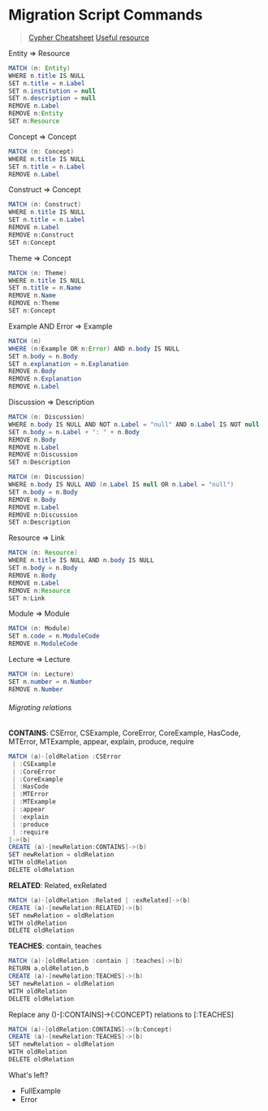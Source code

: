 # Migration Script Commands

> [Cypher Cheatsheet](https://gist.github.com/DaniSancas/1d5265fc159a95ff457b940fc5046887)
> [Useful resource](https://dzone.com/articles/tips-for-fast-batch-updates-of-graph-structures-wi)

Entity => Resource

```java
MATCH (n: Entity)
WHERE n.title IS NULL
SET n.title = n.Label
SET n.institution = null
SET n.description = null
REMOVE n.Label
REMOVE n:Entity
SET n:Resource
```

Concept => Concept

```java
MATCH (n: Concept)
WHERE n.title IS NULL
SET n.title = n.Label
REMOVE n.Label
```

Construct => Concept

```java
MATCH (n: Construct)
WHERE n.title IS NULL
SET n.title = n.Label
REMOVE n.Label
REMOVE n:Construct
SET n:Concept
```

Theme => Concept

```java
MATCH (n: Theme)
WHERE n.title IS NULL
SET n.title = n.Name
REMOVE n.Name
REMOVE n:Theme
SET n:Concept
```

Example AND Error => Example

```java
MATCH (n)
WHERE (n:Example OR n:Error) AND n.body IS NULL
SET n.body = n.Body
SET n.explanation = n.Explanation
REMOVE n.Body
REMOVE n.Explanation
REMOVE n.Label
```

Discussion => Description

```java
MATCH (n: Discussion)
WHERE n.body IS NULL AND NOT n.Label = "null" AND n.Label IS NOT null
SET n.body = n.Label + ": " + n.Body
REMOVE n.Body
REMOVE n.Label
REMOVE n:Discussion
SET n:Description
```

```java
MATCH (n: Discussion)
WHERE n.body IS NULL AND (n.Label IS null OR n.Label = "null")
SET n.body = n.Body
REMOVE n.Body
REMOVE n.Label
REMOVE n:Discussion
SET n:Description
```

Resource => Link

```java
MATCH (n: Resource)
WHERE n.title IS NULL AND n.body IS NULL
SET n.body = n.Body
REMOVE n.Body
REMOVE n.Label
REMOVE n:Resource
SET n:Link
```

Module => Module

```java
MATCH (n: Module)
SET n.code = n.ModuleCode
REMOVE n.ModuleCode
```

Lecture => Lecture

```java
MATCH (n: Lecture)
SET n.number = n.Number
REMOVE n.Number
```

<!-- Fixing Description nodes having `Label` and `Explanation` fields

```java
MATCH (n: Description)
WHERE n.Label = "null"
REMOVE n.Label
```

```java
MATCH (n: Description)
WHERE n.Explanation = "null"
REMOVE n.Explanation
```

```java
MATCH (n: Description)
WHERE n.Explanation IS NOT NULL
SET n.body = n.body + ": " + n.Explanation
REMOVE n.Explanation
RETURN n
``` -->

###### Migrating relations

**CONTAINS**: CSError, CSExample, CoreError, CoreExample, HasCode, MTError, MTExample, appear, explain, produce, require

```java
MATCH (a)-[oldRelation :CSError
 | :CSExample
 | :CoreError
 | :CoreExample
 | :HasCode
 | :MTError
 | :MTExample
 | :appear
 | :explain
 | :produce
 | :require
]->(b)
CREATE (a)-[newRelation:CONTAINS]->(b)
SET newRelation = oldRelation
WITH oldRelation
DELETE oldRelation
```

**RELATED**: Related, exRelated

```java
MATCH (a)-[oldRelation :Related | :exRelated]->(b)
CREATE (a)-[newRelation:RELATED]->(b)
SET newRelation = oldRelation
WITH oldRelation
DELETE oldRelation
```

**TEACHES**: contain, teaches

```java
MATCH (a)-[oldRelation :contain | :teaches]->(b)
RETURN a,oldRelation,b
CREATE (a)-[newRelation:TEACHES]->(b)
SET newRelation = oldRelation
WITH oldRelation
DELETE oldRelation
```

Replace any ()-[:CONTAINS]->(:CONCEPT) relations to [:TEACHES]

```java
MATCH (a)-[oldRelation:CONTAINS]->(b:Concept)
CREATE (a)-[newRelation:TEACHES]->(b)
SET newRelation = oldRelation
WITH oldRelation
DELETE oldRelation
```

What's left?

- FullExample
- Error
